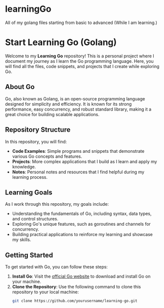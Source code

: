# learningGo
All of my golang files starting from basic to advanced (While I am learning.)

# Start Learning Go (Golang)

Welcome to my **Learning Go** repository! This is a personal project where I document my journey as I learn the Go programming language. Here, you will find all the files, code snippets, and projects that I create while exploring Go.

## About Go

Go, also known as Golang, is an open-source programming language designed for simplicity and efficiency. It is known for its strong performance, easy concurrency, and robust standard library, making it a great choice for building scalable applications.

## Repository Structure

In this repository, you will find:

- **Code Examples**: Simple programs and snippets that demonstrate various Go concepts and features.
- **Projects**: More complex applications that I build as I learn and apply my knowledge.
- **Notes**: Personal notes and resources that I find helpful during my learning process.

## Learning Goals

As I work through this repository, my goals include:

- Understanding the fundamentals of Go, including syntax, data types, and control structures.
- Exploring Go's unique features, such as goroutines and channels for concurrency.
- Building practical applications to reinforce my learning and showcase my skills.

## Getting Started

To get started with Go, you can follow these steps:

1. **Install Go**: Visit the [official Go website](https://golang.org/dl/) to download and install Go on your machine.
2. **Clone the Repository**: Use the following command to clone this repository to your local machine:
   ```bash
   git clone https://github.com/yourusername/learning-go.git

